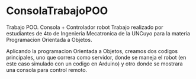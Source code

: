 # ConsolaTrabajoPOO
Trabajo POO. Consola + Controlador robot
Trabajo realizado por estudiantes de 4to de Ingenieria Mecatronica de la UNCuyo para la materia Programacion Orientada a Objetos.

Aplicando la programacion Orientada a Objetos, creamos dos codigos principales, uno que correra como servidor, donde se maneja el robot (en este caso simulado con un codigo en Arduino) y otro donde se mostrara una consola para control remoto.